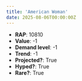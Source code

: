 ```yaml
---
title: 'American Woman'
date: 2025-08-06T00:00:00Z
---
```

- **RAP**: 10810
- **Value**: -1
- **Demand level**: -1
- **Trend**: -1
- **Projected?**: True
- **Hyped?**: True
- **Rare?**: True
